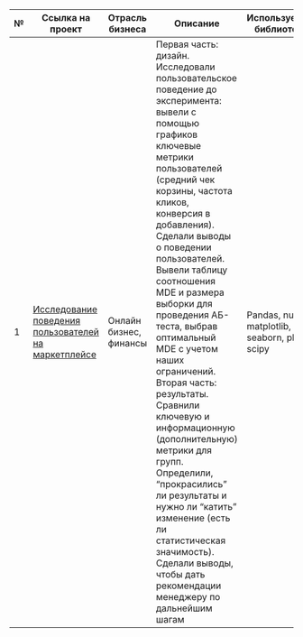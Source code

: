 № | Ссылка на проект | Отрасль бизнеса | Описание | Используемые библиотеки | Презентация проекта 
---|---|---|---|---|----
1 | [Исследование поведения пользователей на маркетплейсе](https://github.com/vladiknyaz/final_case/tree/8d33d6634782e85ee16280c83f643f7773ab4cbe/reserches_users) | Онлайн бизнес, финансы | Первая часть: дизайн. Исследовали пользовательское поведение до эксперимента: вывели с помощью графиков ключевые метрики пользователей (средний чек корзины, частота кликов, конверсия в добавления). Сделали выводы о поведении пользователей. Вывели таблицу соотношения MDE и размера выборки для проведения АБ-теста, выбрав  оптимальный MDE с учетом наших ограничений. Вторая часть: результаты. Сравнили ключевую и информационную (дополнительную) метрики для групп. Определили, “прокрасились” ли результаты и нужно ли “катить” изменение (есть ли статистическая значимость). Сделали выводы, чтобы дать рекомендации менеджеру по дальнейшим шагам | Раndas, numpy, matplotlib, seaborn, plotly, scipy | [Презентация "Исследоаание пповедения пользователей на маркетплейсе"](https://drive.google.com/file/d/18qUYjOepXLl2txcYyxv1JG8lcqBcoLzy/view?usp=drive_link)
